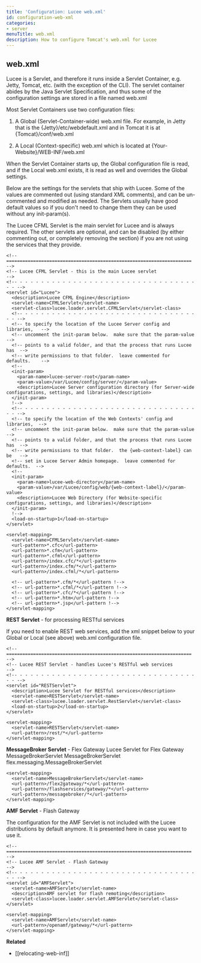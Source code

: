 ```yaml
---
title: 'Configuration: Lucee web.xml'
id: configuration-web-xml
categories:
- server
menuTitle: web.xml
description: How to configure Tomcat's web.xml for Lucee
---
```


## web.xml ##

Lucee is a Servlet, and therefore it runs inside a Servlet Container, e.g. Jetty, Tomcat, etc. (with the exception of the CLI). The servlet container abides by the Java Servlet Specification, and thus some of the configuration settings are stored in a file named web.xml

Most Servlet Containers use two configuration files:

1. A Global (Servlet-Container-wide) web.xml file. For example, in Jetty that is the {Jetty}/etc/webdefault.xml and in Tomcat it is at {Tomcat}/conf/web.xml

1. A Local (Context-specific) web.xml which is located at {Your-Website}/WEB-INF/web.xml

When the Servlet Container starts up, the Global configuration file is read, and if the Local web.xml exists, it is read as well and overrides the Global settings.

Below are the settings for the servlets that ship with Lucee. Some of the values are commented out (using standard XML comments), and can be un-commented and modified as needed. The Servlets usually have good default values so if you don't need to change them they can be used without any init-param(s).

The Lucee CFML Servlet is the main servlet for Lucee and is always required. The other servlets are optional, and can be disabled (by either commenting out, or completely removing the section) if you are not using the services that they provide.

```lucee
<!-- ===================================================================== -->
<!-- Lucee CFML Servlet - this is the main Lucee servlet                   -->
<!-- - - - - - - - - - - - - - - - - - - - - - - - - - - - - - - - - - - - -->
<servlet id="Lucee">
  <description>Lucee CFML Engine</description>
  <servlet-name>CFMLServlet</servlet-name>
  <servlet-class>lucee.loader.servlet.CFMLServlet</servlet-class>
  <!-- - - - - - - - - - - - - - - - - - - - - - - - - - - - - - - - - - - -->
  <!-- to specify the location of the Lucee Server config and libraries,   -->
  <!-- uncomment the init-param below.  make sure that the param-value     -->
  <!-- points to a valid folder, and that the process that runs Lucee has  -->
  <!-- write permissions to that folder.  leave commented for defaults.    -->
  <!--
  <init-param>
    <param-name>lucee-server-root</param-name>
    <param-value>/var/Lucee/config/server/</param-value>
    <description>Lucee Server configuration directory (for Server-wide configurations, settings, and libraries)</description>
  </init-param>
  !-->
  <!-- - - - - - - - - - - - - - - - - - - - - - - - - - - - - - - - - - - -->
  <!-- to specify the location of the Web Contexts' config and libraries,  -->
  <!-- uncomment the init-param below.  make sure that the param-value     -->
  <!-- points to a valid folder, and that the process that runs Lucee has  -->
  <!-- write permissions to that folder.  the {web-context-label} can be   -->
  <!-- set in Lucee Server Admin homepage.  leave commented for defaults.  -->
  <!--
  <init-param>
    <param-name>lucee-web-directory</param-name>
    <param-value>/var/Lucee/config/web/{web-context-label}/</param-value> 
    <description>Lucee Web Directory (for Website-specific configurations, settings, and libraries)</description>
  </init-param>
  !-->
  <load-on-startup>1</load-on-startup>
</servlet>

<servlet-mapping>
  <servlet-name>CFMLServlet</servlet-name>
  <url-pattern>*.cfc</url-pattern>
  <url-pattern>*.cfm</url-pattern>
  <url-pattern>*.cfml</url-pattern>
  <url-pattern>/index.cfc/*</url-pattern>
  <url-pattern>/index.cfm/*</url-pattern>
  <url-pattern>/index.cfml/*</url-pattern>
  
  <!-- url-pattern>*.cfm/*</url-pattern !-->
  <!-- url-pattern>*.cfml/*</url-pattern !-->
  <!-- url-pattern>*.cfc/*</url-pattern !-->
  <!-- url-pattern>*.htm</url-pattern !-->
  <!-- url-pattern>*.jsp</url-pattern !-->
</servlet-mapping>
```

**REST Servlet** - for processing RESTful services

If you need to enable REST web services, add the xml snippet below to your Global or Local (see above) web.xml configuration file.

```lucee
<!-- ===================================================================== -->
<!-- Lucee REST Servlet - handles Lucee's RESTful web services             -->
<!-- - - - - - - - - - - - - - - - - - - - - - - - - - - - - - - - - - - - -->
<servlet id="RESTServlet">
  <description>Lucee Servlet for RESTful services</description>
  <servlet-name>RESTServlet</servlet-name>
  <servlet-class>lucee.loader.servlet.RestServlet</servlet-class>
  <load-on-startup>2</load-on-startup>
</servlet>  

<servlet-mapping>
  <servlet-name>RESTServlet</servlet-name>
  <url-pattern>/rest/*</url-pattern>
</servlet-mapping>
```

**MessageBroker Servlet** - Flex Gateway Lucee Servlet for Flex Gateway MessageBrokerServlet MessageBrokerServlet flex.messaging.MessageBrokerServlet

```lucee
<servlet-mapping>
  <servlet-name>MessageBrokerServlet</servlet-name>
  <url-pattern>/flex2gateway/*</url-pattern>
  <url-pattern>/flashservices/gateway/*</url-pattern>
  <url-pattern>/messagebroker/*</url-pattern>
</servlet-mapping>
```

**AMF Servlet** - Flash Gateway

The configuration for the AMF Servlet is not included with the Lucee distributions by default anymore. It is presented here in case you want to use it.

```lucee
<!-- ===================================================================== -->
<!-- Lucee AMF Servlet - Flash Gateway                                     -->
<!-- - - - - - - - - - - - - - - - - - - - - - - - - - - - - - - - - - - - -->
<servlet id="AMFServlet">
  <servlet-name>AMFServlet</servlet-name>
  <description>AMF servlet for flash remoting</description>
  <servlet-class>lucee.loader.servlet.AMFServlet</servlet-class>
</servlet>

<servlet-mapping>
  <servlet-name>AMFServlet</servlet-name>
  <url-pattern>/openamf/gateway/*</url-pattern>
</servlet-mapping>
```

**Related**

- [[relocating-web-inf]]
